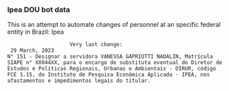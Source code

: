  ### Ipea DOU bot data
 This is an attempt to automate changes of personnel at an specific federal entity in Brazil: Ipea
 
                        Very last change: 
 	 29 March, 2023
	N° 151 - Designar a servidora VANESSA GAPRIOTTI NADALIN, Matrícula SIAPE n° XX044XX, para o encargo de substituta eventual do Diretor de Estudos e Políticas Regionais, Urbanas e Ambientais - DIRUR, código FCE 1.15, do Instituto de Pesquisa Econômica Aplicada - IPEA, nos afastamentos e impedimentos legais do titular.
